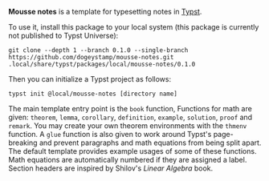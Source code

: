 **Mousse notes** is a template for typesetting notes in [Typst](https://typst.app).

To use it, install this package to your local system (this package is currently not published to Typst Universe):

```
git clone --depth 1 --branch 0.1.0 --single-branch https://github.com/dogeystamp/mousse-notes.git .local/share/typst/packages/local/mousse-notes/0.1.0
```

Then you can initialize a Typst project as follows:

```
typst init @local/mousse-notes [directory name]
```

The main template entry point is the `book` function,
Functions for math are given: `theorem`, `lemma`, `corollary`, `definition`,
`example`, `solution`, `proof` and `remark`.
You may create your own theorem environments with the `thmenv` function.
A `glue` function is also given to work around Typst's page-breaking and prevent paragraphs and math equations from being split apart.
The default template provides example usages of some of these functions.
Math equations are automatically numbered if they are assigned a label.
Section headers are inspired by Shilov's _Linear Algebra_ book.
